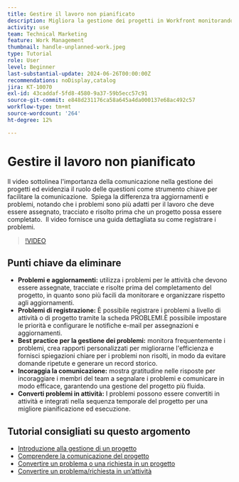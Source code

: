 ```yaml
---
title: Gestire il lavoro non pianificato
description: Migliora la gestione dei progetti in Workfront monitorando e risolvendo in modo efficace i problemi, utilizzando strumenti di registrazione, implementando best practice, promuovendo la comunicazione e convertendo facilmente i problemi in attività per un’esecuzione semplificata.
activity: use
team: Technical Marketing
feature: Work Management
thumbnail: handle-unplanned-work.jpeg
type: Tutorial
role: User
level: Beginner
last-substantial-update: 2024-06-26T00:00:00Z
recommendations: noDisplay,catalog
jira: KT-10070
exl-id: 43caddaf-5fd8-4580-9a37-59b5ecc57c91
source-git-commit: e848d231176ca58a645a4da000137e68ac492c57
workflow-type: tm+mt
source-wordcount: '264'
ht-degree: 12%

---
```


# Gestire il lavoro non pianificato

Il video sottolinea l&#39;importanza della comunicazione nella gestione dei progetti ed evidenzia il ruolo delle questioni come strumento chiave per facilitare la comunicazione. &#x200B; Spiega la differenza tra aggiornamenti e problemi, notando che i problemi sono più adatti per il lavoro che deve essere assegnato, tracciato e risolto prima che un progetto possa essere completato. &#x200B; Il video fornisce una guida dettagliata su come registrare i problemi. &#x200B;


>[!VIDEO](https://video.tv.adobe.com/v/3446574/?quality=12&learn=on&enablevpops&captions=ita)

## Punti chiave da eliminare

* **Problemi e aggiornamenti:** utilizza i problemi per le attività che devono essere assegnate, tracciate e risolte prima del completamento del progetto, in quanto sono più facili da monitorare e organizzare rispetto agli aggiornamenti. &#x200B;
* **Problemi di registrazione:** È possibile registrare i problemi a livello di attività o di progetto tramite la scheda PROBLEMI. &#x200B; È possibile impostare le priorità e configurare le notifiche e-mail per assegnazioni e aggiornamenti.
* **Best practice per la gestione dei problemi:** monitora frequentemente i problemi, crea rapporti personalizzati per migliorarne l&#39;efficienza e fornisci spiegazioni chiare per i problemi non risolti, in modo da evitare domande ripetute e generare un record storico. &#x200B;
* **Incoraggia la comunicazione:** mostra gratitudine nelle risposte per incoraggiare i membri del team a segnalare i problemi e comunicare in modo efficace, garantendo una gestione del progetto più fluida. &#x200B;
* **Converti problemi in attività:** I problemi possono essere convertiti in attività e integrati nella sequenza temporale del progetto per una migliore pianificazione ed esecuzione. &#x200B;


## Tutorial consigliati su questo argomento

* [Introduzione alla gestione di un progetto](/help/manage-work/projects/getting-started-manage-a-project.md)
* [Comprendere la comunicazione del progetto](/help/manage-work/projects/understand-project-communication.md)
* [Convertire un problema o una richiesta in un progetto](/help/manage-work/issues-requests/create-a-project-from-a-request.md)
* [Convertire un problema/richiesta in un’attività](/help/manage-work/issues-requests/convert-issues-to-other-work-items.md)
